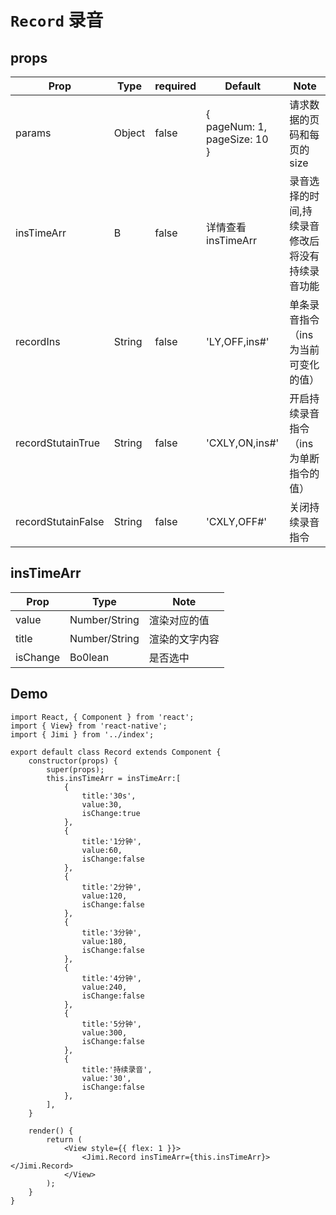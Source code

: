 <!--
 * @Descripttion: 
 * @version: 
 * @Author: liujinyuan
 * @Date: 2019-09-30 10:07:38
 * @LastEditors: liujinyuan
 * @LastEditTime: 2020-04-13 14:43:36
 -->
# `Record` 录音

## props
| Prop | Type | required | Default | Note |
|---|---|---|---|---|
| params | Object | false | {<br>pageNum: 1,<br>pageSize: 10<br>} | 请求数据的页码和每页的size |
| insTimeArr | B | false | 详情查看insTimeArr | 录音选择的时间,持续录音修改后将没有持续录音功能
| recordIns | String | false | 'LY,OFF,ins#' | 单条录音指令（ins为当前可变化的值） |
| recordStutainTrue | String | false | 'CXLY,ON,ins#' | 开启持续录音指令（ins为单断指令的值） |
| recordStutainFalse | String | false | 'CXLY,OFF#' | 关闭持续录音指令 |

## insTimeArr
| Prop | Type | Note |
|---|---|---|
| value | Number/String | 渲染对应的值 |
| title | Number/String | 渲染的文字内容 |
| isChange | Bo0lean | 是否选中 |


## Demo
```
import React, { Component } from 'react';
import { View} from 'react-native';
import { Jimi } from '../index';

export default class Record extends Component {
    constructor(props) {
        super(props);
        this.insTimeArr = insTimeArr:[
            {
                title:'30s',
                value:30,
                isChange:true
            },
            {
                title:'1分钟',
                value:60,
                isChange:false
            },
            {
                title:'2分钟',
                value:120,
                isChange:false
            },
            {
                title:'3分钟',
                value:180,
                isChange:false
            },
            {
                title:'4分钟',
                value:240,
                isChange:false
            },
            {
                title:'5分钟',
                value:300,
                isChange:false
            },
            {
                title:'持续录音',
                value:'30',
                isChange:false
            },
        ],
    }

    render() {
        return (
            <View style={{ flex: 1 }}>
                <Jimi.Record insTimeArr={this.insTimeArr}></Jimi.Record>
            </View>
        );
    }
}
```

